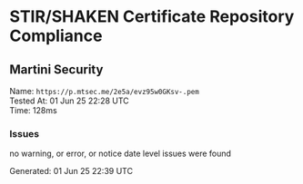 # STIR/SHAKEN Certificate Repository Compliance

## Martini Security

Name: `https://p.mtsec.me/2e5a/evz95w0GKsv-.pem`\
Tested At: 01 Jun 25 22:28 UTC\
Time: 128ms

### Issues

no warning, or error, or notice date level issues were found

Generated: 01 Jun 25 22:39 UTC